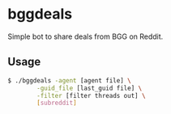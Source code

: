 # bggdeals

Simple bot to share deals from BGG on Reddit.

## Usage

```sh
$ ./bggdeals -agent [agent file] \
        -guid_file [last_guid file] \
        -filter [filter threads out] \
        [subreddit]
```
